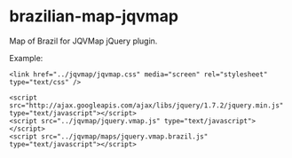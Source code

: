 brazilian-map-jqvmap
====================

Map of Brazil for JQVMap jQuery plugin.

Example:

<?xml version="1.0" encoding="UTF-8"?>
<!DOCTYPE html PUBLIC "-//W3C//DTD XHTML 1.0 Strict//EN" "http://www.w3.org/TR/xhtml1/DTD/xhtml1-strict.dtd">
<html xmlns="http://www.w3.org/1999/xhtml" xml:lang="en" lang="en">
  <head>
    <title>JQVMap - Brazil Map</title>
    
    <link href="../jqvmap/jqvmap.css" media="screen" rel="stylesheet" type="text/css" />
    
    <script src="http://ajax.googleapis.com/ajax/libs/jquery/1.7.2/jquery.min.js" type="text/javascript"></script>
    <script src="../jqvmap/jquery.vmap.js" type="text/javascript"></script>
    <script src="../jqvmap/maps/jquery.vmap.brazil.js" type="text/javascript"></script>
    
  <script type="text/javascript">
	jQuery(document).ready(function() {
		jQuery('#vmap').vectorMap({
		    map: 'brazil_br',
		    enableZoom: true,
		    showTooltip: true
		});
	});
	</script>
  </head>
  <body>
    <div id="vmap" style="width: 600px; height: 400px;"></div>
  </body>
</html>
